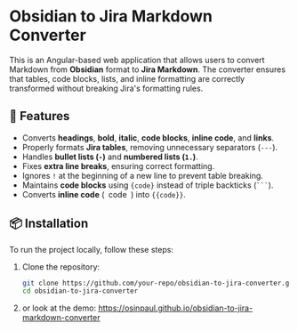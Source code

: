 # Obsidian to Jira Markdown Converter

This is an Angular-based web application that allows users to convert Markdown from **Obsidian** format to **Jira Markdown**. The converter ensures that tables, code blocks, lists, and inline formatting are correctly transformed without breaking Jira's formatting rules.

## 🚀 Features
- Converts **headings**, **bold**, **italic**, **code blocks**, **inline code**, and **links**.
- Properly formats **Jira tables**, removing unnecessary separators (`---`).
- Handles **bullet lists (`-`)** and **numbered lists (`1.`)**.
- Fixes **extra line breaks**, ensuring correct formatting.
- Ignores `!` at the beginning of a new line to prevent table breaking.
- Maintains **code blocks** using `{code}` instead of triple backticks (` ``` `).
- Converts **inline code** (` `code` `) into `{{code}}`.

## 📦 Installation
To run the project locally, follow these steps:

1. Clone the repository:
   ```sh
   git clone https://github.com/your-repo/obsidian-to-jira-converter.git
   cd obsidian-to-jira-converter

2. or look at the demo:
https://osinpaul.github.io/obsidian-to-jira-markdown-converter
